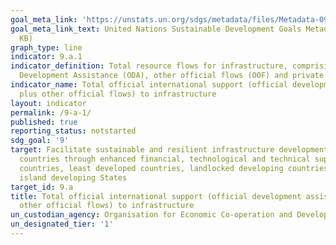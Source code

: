 ```yaml
---
goal_meta_link: 'https://unstats.un.org/sdgs/metadata/files/Metadata-09-0A-01.pdf '
goal_meta_link_text: United Nations Sustainable Development Goals Metadata (PDF 208
  KB)
graph_type: line
indicator: 9.a.1
indicator_definition: Total resource flows for infrastructure, comprising Official
  Development Assistance (ODA), other official flows (OOF) and private flows
indicator_name: Total official international support (official development assistance
  plus other official flows) to infrastructure
layout: indicator
permalink: /9-a-1/
published: true
reporting_status: notstarted
sdg_goal: '9'
target: Facilitate sustainable and resilient infrastructure development in developing
  countries through enhanced financial, technological and technical support to African
  countries, least developed countries, landlocked developing countries and small
  island developing States
target_id: 9.a
title: Total official international support (official development assistance plus
  other official flows) to infrastructure
un_custodian_agency: Organisation for Economic Co-operation and Development (OECD)
un_designated_tier: '1'
---
```

